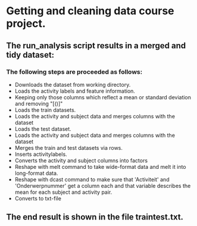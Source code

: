 # Getting and cleaning data course project.

## The run_analysis script results in a merged and tidy dataset:
### The following steps are proceeded as follows:

* Downloads the dataset from working directory.
* Loads the activity labels and feature information.
* Keeping only those columns which reflect a mean or standard deviation and removing "[()]"
* Loads the train datasets.
* Loads the activity and subject data and merges columns with the dataset
* Loads the test dataset.
* Loads the activity and subject data and merges columns with the dataset
* Merges the train and test datasets via rows.
* Inserts activitylabels.
* Converts the activity and subject columns into factors
* Reshape with melt command to take wide-format data and melt it into long-format data.
* Reshape with dcast command to make sure that 'Activiteit' and 'Onderwerpnummer' get a column each and that variable describes the mean for each subject and activity pair.
* Converts to txt-file

## The end result is shown in the file traintest.txt.
